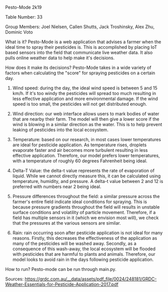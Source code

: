 Pesto-Mode 2k19

Table Number: 33

Group Members: Joel Nielsen, Callen Shutts, Jack Troshinsky, Alex Zhu,
Dominic Voto

What is it?
Pesto-Mode is a web application that advises a farmer when the ideal time to spray
their pesticides is. This is accomplished by placing IoT based sensors into the
field that communicate live weather data. It also pulls online weather data to
help make it's decisions.


How does it make its decisions?
Pesto-Mode takes in a wide variety of factors when calculating the "score" for
spraying pesticides on a certain day.

  1.  Wind speed: during the day, the ideal wind speed is between 5 and 15 km/h.
  If it's too windy the pesticides will spread too much resulting in less effective
  application and more environmental damage. If the wind speed is too small, the
  pesticides will not get distributed enough.

  2.  Wind direction: our web interface allows users to mark bodies of water that
  are nearby their farm. The model will then give a lower score if the wind is
  blowing in a similar direction as the water. This is to help prevent leaking of
  pesticides into the local ecosystem.

  3.  Temperature: based on our research, in most cases lower temperatures are
  ideal for pesticide application. As temperature rises, droplets evaporate faster
  and air becomes more turbulent resulting in less effective application. Therefore,
  our model prefers lower temperatures, with a temperature of roughly 60 degrees
  Fahrenheit being ideal.

  4.  Delta-T Value: the delta-t value represents the rate of evaporation of liquid.
  While we cannot directly measure this, it can be calculated using temperature,
  humidity, and pressure. A delta-t value between 2 and 12 is preferred with numbers
  near 2 being ideal.

  5.  Pressure differences throughout the field: a similar pressure across the
  farmer's entire field indicate ideal conditions for spraying. This is because
  pressure gradients throughout the field will results in unstable surface
  conditions and volatility of particle movement. Therefore, if a field has multiple
  sensors in it (which we envision most will), we check that the pressures at the
  various sensors are similar.

  6.  Rain: rain occurring soon after pesticide application is not ideal for many
  reasons. Firstly, this decreases the effectiveness of the application as many of
  the pesticides will be washed away. Secondly, as a consequence of this wash-away,
  the local ecosystem will be flooded with pesticides that are harmful to plants
  and animals. Therefore, our model looks to avoid rain in the days following
  pesticide application.

How to run?
Pesto-mode can be run through main.py.

Sources:
https://grdc.com.au/__data/assets/pdf_file/0024/248181/GRDC-Weather-Essentials-for-Pesticide-Application-2017.pdf

